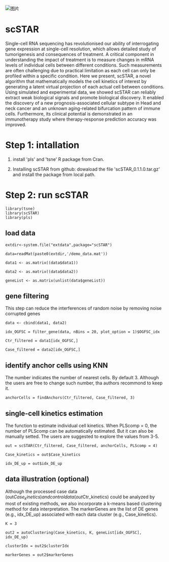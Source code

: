 ![图片](https://user-images.githubusercontent.com/17633478/142828826-fa297984-5359-44ee-89d1-be8b30eb3398.png)

# scSTAR
Single-cell RNA sequencing has revolutionised our ability of interrogating gene expression at single-cell resolution, which allows detailed study of tumorigenesis and consequences of treatment. A critical component in understanding the impact of treatment is to measure changes in mRNA levels of individual cells between different conditions. Such measurements are often challenging due to practical limitation as each cell can only be profiled within a specific condition. Here we present, scSTAR, a novel algorithm that mathematically models the cell kinetics of interest by generating a latent virtual projection of each actual cell between conditions. Using simulated and experimental data, we showed scSTAR can reliably extract weak biological signals and promote biological discovery. It enabled the discovery of a new prognosis-associated cellular subtype in Head and neck cancer and an unknown aging-related bifurcation pattern of immune cells. Furthermore, its clinical potential is demonstrated in an immunotherapy study where therapy-response prediction accuracy was improved. 

# Step 1: intallation

1. install 'pls' and 'tsne' R package from Cran.
 
2. Installing scSTAR from github:
dowaload the file 'scSTAR_0.1.1.0.tar.gz' and install the package from local path.

# Step 2: run scSTAR
                                                                        
    library(tsne)                                           
    library(scSTAR)         
    library(pls)

## load data

    extdir<-system.file("extdata",package="scSTAR")
    
    data=readMat(paste0(extdir,'/demo_data.mat'))
   
    data1 <- as.matrix((data$data1))  
        
    data2 <- as.matrix((data$data2))   
    
    geneList <- as.matrix(unlist(data$geneList))

## gene filtering 
This step can reduce the interferences of random noise by removing noise corrupted genes

    data <- cbind(data1, data2)
    
    idx_OGFSC = filter_gene(data, nBins = 20, plot_option = 1)$OGFSC_idx    
    
    Ctr_filtered = data1[idx_OGFSC,]      
    
    Case_filtered = data2[idx_OGFSC,]                 
    
## identify anchor cells using KNN
The number indicates the number of nearest cells. By default 3. Although the users are free to change such number, tha authors recommond to keep it. 
                                                                            
    anchorCells = findAnchors(Ctr_filtered, Case_filtered, 3) 

## single-cell kinetics estimation
The function to estimate individual cell kinetics. When PLScomp = 0, the number of PLScomp can be automatically estimated. But it can also be manually setted. The users are suggested to explore the values from 3-5.
  
    out = scSTAR(Ctr_filtered, Case_filtered, anchorCells, PLScomp = 4)   
    
    Case_kinetics = out$Case_kinetics         
    
    idx_DE_up = out$idx_DE_up                                 

## data illustration (optional)
Although the processed case data (out$Case_kinetics) and control data (out$Ctr_kinetics) could be analyzed by most of existing methods, we also incorporate a k-means based clustering method for data interpretation. The markerGenes are the list of DE genes (e.g., idx_DE_up) associated with each data cluster (e.g., Case_kinetics). 

    K = 3     
    
    out2 = autoClustering(Case_kinetics, K, geneList[idx_OGFSC], idx_DE_up)  
    
    clusterIdx = out2$clusterIdx     
    
    markerGenes = out2$markerGenes









